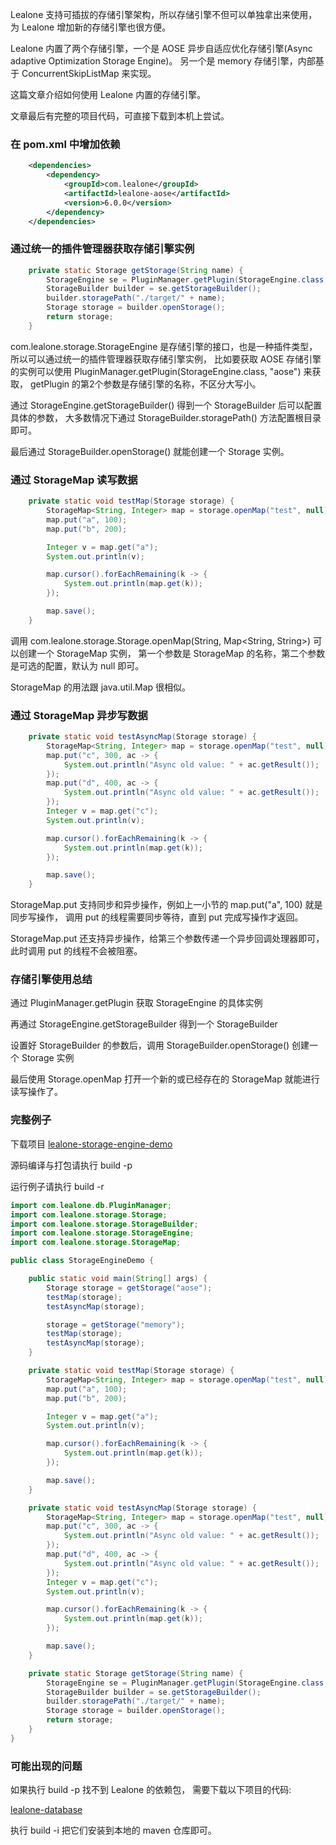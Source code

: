 Lealone 支持可插拔的存储引擎架构，所以存储引擎不但可以单独拿出来使用，为 Lealone 增加新的存储引擎也很方便。

Lealone 内置了两个存储引擎，一个是 AOSE 异步自适应优化存储引擎(Async adaptive Optimization Storage Engine)。
另一个是 memory 存储引擎，内部基于 ConcurrentSkipListMap 来实现。

这篇文章介绍如何使用 Lealone 内置的存储引擎。

文章最后有完整的项目代码，可直接下载到本机上尝试。


### 在 pom.xml 中增加依赖

```xml
    <dependencies>
        <dependency>
            <groupId>com.lealone</groupId>
            <artifactId>lealone-aose</artifactId>
            <version>6.0.0</version>
        </dependency>
    </dependencies>
```


### 通过统一的插件管理器获取存储引擎实例

```java
    private static Storage getStorage(String name) {
        StorageEngine se = PluginManager.getPlugin(StorageEngine.class, name);
        StorageBuilder builder = se.getStorageBuilder();
        builder.storagePath("./target/" + name);
        Storage storage = builder.openStorage();
        return storage;
    }
```

com.lealone.storage.StorageEngine 是存储引擎的接口，也是一种插件类型，
所以可以通过统一的插件管理器获取存储引擎实例，
比如要获取 AOSE 存储引擎的实例可以使用 PluginManager.getPlugin(StorageEngine.class, "aose") 来获取，
getPlugin 的第2个参数是存储引擎的名称，不区分大写小。

通过 StorageEngine.getStorageBuilder() 得到一个 StorageBuilder 后可以配置具体的参数，
大多数情况下通过 StorageBuilder.storagePath() 方法配置根目录即可。

最后通过 StorageBuilder.openStorage() 就能创建一个 Storage 实例。


### 通过 StorageMap 读写数据

```java
    private static void testMap(Storage storage) {
        StorageMap<String, Integer> map = storage.openMap("test", null);
        map.put("a", 100);
        map.put("b", 200);

        Integer v = map.get("a");
        System.out.println(v);

        map.cursor().forEachRemaining(k -> {
            System.out.println(map.get(k));
        });

        map.save();
    }
```

调用 com.lealone.storage.Storage.openMap(String, Map<String, String>) 可以创建一个 StorageMap 实例，
第一个参数是 StorageMap 的名称，第二个参数是可选的配置，默认为 null 即可。

StorageMap 的用法跟 java.util.Map 很相似。


### 通过 StorageMap 异步写数据

```java
    private static void testAsyncMap(Storage storage) {
        StorageMap<String, Integer> map = storage.openMap("test", null);
        map.put("c", 300, ac -> {
            System.out.println("Async old value: " + ac.getResult());
        });
        map.put("d", 400, ac -> {
            System.out.println("Async old value: " + ac.getResult());
        });
        Integer v = map.get("c");
        System.out.println(v);

        map.cursor().forEachRemaining(k -> {
            System.out.println(map.get(k));
        });

        map.save();
    }
```

StorageMap.put 支持同步和异步操作，例如上一小节的 map.put("a", 100) 就是同步写操作，
调用 put 的线程需要同步等待，直到 put 完成写操作才返回。

StorageMap.put 还支持异步操作，给第三个参数传递一个异步回调处理器即可，此时调用 put 的线程不会被阻塞。




### 存储引擎使用总结

通过 PluginManager.getPlugin 获取 StorageEngine 的具体实例

再通过 StorageEngine.getStorageBuilder 得到一个 StorageBuilder

设置好 StorageBuilder 的参数后，调用 StorageBuilder.openStorage() 创建一个 Storage 实例

最后使用 Storage.openMap 打开一个新的或已经存在的 StorageMap 就能进行读写操作了。



### 完整例子

下载项目 [lealone-storage-engine-demo](https://github.com/lealone/Lealone-Examples/tree/main/storage-engine-demo)

源码编译与打包请执行 build -p

运行例子请执行 build -r

```java
import com.lealone.db.PluginManager;
import com.lealone.storage.Storage;
import com.lealone.storage.StorageBuilder;
import com.lealone.storage.StorageEngine;
import com.lealone.storage.StorageMap;

public class StorageEngineDemo {

    public static void main(String[] args) {
        Storage storage = getStorage("aose");
        testMap(storage);
        testAsyncMap(storage);

        storage = getStorage("memory");
        testMap(storage);
        testAsyncMap(storage);
    }

    private static void testMap(Storage storage) {
        StorageMap<String, Integer> map = storage.openMap("test", null);
        map.put("a", 100);
        map.put("b", 200);

        Integer v = map.get("a");
        System.out.println(v);

        map.cursor().forEachRemaining(k -> {
            System.out.println(map.get(k));
        });

        map.save();
    }

    private static void testAsyncMap(Storage storage) {
        StorageMap<String, Integer> map = storage.openMap("test", null);
        map.put("c", 300, ac -> {
            System.out.println("Async old value: " + ac.getResult());
        });
        map.put("d", 400, ac -> {
            System.out.println("Async old value: " + ac.getResult());
        });
        Integer v = map.get("c");
        System.out.println(v);

        map.cursor().forEachRemaining(k -> {
            System.out.println(map.get(k));
        });

        map.save();
    }

    private static Storage getStorage(String name) {
        StorageEngine se = PluginManager.getPlugin(StorageEngine.class, name);
        StorageBuilder builder = se.getStorageBuilder();
        builder.storagePath("./target/" + name);
        Storage storage = builder.openStorage();
        return storage;
    }
}
```

### 可能出现的问题

如果执行 build -p 找不到 Lealone 的依赖包，
需要下载以下项目的代码: 

[lealone-database](https://github.com/lealone/Lealone)


执行 build -i 把它们安装到本地的 maven 仓库即可。

